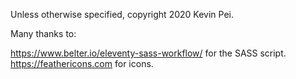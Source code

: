 Unless otherwise specified, copyright 2020 Kevin Pei.

Many thanks to:

https://www.belter.io/eleventy-sass-workflow/ for the SASS script.
https://feathericons.com for icons.
